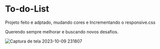 # To-do-List
Projeto feito e adptado, mudando cores e Incrementando o responsive.css

Querendo sempre melhorar e buscando novos desafios.



![Captura de tela 2023-10-09 231807](https://github.com/GabrielOSouza1/To-do-List/assets/143122763/5d720f85-662e-460d-a73f-db8c6ba25955)



   
